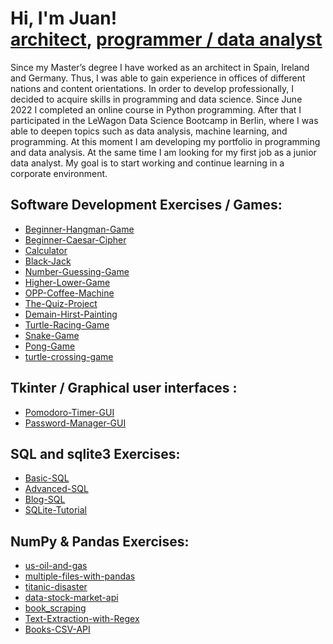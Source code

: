 <h1>Hi, I'm Juan! 
<br/>
<a href="https://issuu.com/abellangarcia/docs/00_portfolio2023_issuu">architect</a>,
<a href="https://github.com/Juan-Abellan">programmer / data analyst</a></h1>

Since my Master’s degree I have worked as an architect in Spain, Ireland and Germany. Thus, I was able to gain experience in offices of different nations and content orientations.
In order to develop professionally, I decided to acquire skills in programming and data science. Since June 2022 I completed an online course in Python programming. After that I participated in the LeWagon Data Science Bootcamp in Berlin, where I was able to deepen topics such as data analysis, machine learning, and programming. At this moment I am developing my portfolio in programming and data analysis. At the same time I am looking for my first job as a junior data analyst. My goal is to start working and continue learning in a corporate environment.


<h2>Software Development Exercises / Games:</h2>

- [Beginner-Hangman-Game](https://github.com/Juan-Abellan/Beginner-Hangman-Game.git)
- [Beginner-Caesar-Cipher](https://github.com/Juan-Abellan/Beginner-Caesar-Cipher.git)
- [Calculator]( https://github.com/Juan-Abellan/Calculator.git)
- [Black-Jack](https://github.com/Juan-Abellan/Black-Jack.git)
- [Number-Guessing-Game](https://github.com/Juan-Abellan/Number-Guessing-Game.git)
- [Higher-Lower-Game](https://github.com/Juan-Abellan/Higher-Lower-Game.git)
- [OPP-Coffee-Machine](https://github.com/Juan-Abellan/OPP-Coffee-Machine.git)
- [The-Quiz-Project](https://github.com/Juan-Abellan/The-Quiz-Project.git)
- [Demain-Hirst-Painting](https://github.com/Juan-Abellan/Demain-Hirst-Painting.git)
- [Turtle-Racing-Game](https://github.com/Juan-Abellan/Turtle-Racing-Game.git)
- [Snake-Game](https://github.com/Juan-Abellan/Snake-Game.git)
- [Pong-Game](https://github.com/Juan-Abellan/Pong-Game.git)
- [turtle-crossing-game](https://github.com/Juan-Abellan/turtle-crossing-game.git)

<h2>Tkinter / Graphical user interfaces :</h2>
  
- [Pomodoro-Timer-GUI](https://github.com/Juan-Abellan/Pomodoro-Timer-GUI.git)
- [Password-Manager-GUI](https://github.com/Juan-Abellan/Password-Manager-GUI.git)

<h2>SQL and sqlite3 Exercises:</h2>

- [Basic-SQL](https://github.com/Juan-Abellan/Basic-SQL.git)
- [Advanced-SQL](https://github.com/Juan-Abellan/Advanced-SQL.git)
- [Blog-SQL](https://github.com/Juan-Abellan/Blog-SQL.git)
- [SQLite-Tutorial](https://github.com/Juan-Abellan/SQLite_Tutorial.git)

<h2>NumPy & Pandas Exercises:</h2>

- [us-oil-and-gas](https://github.com/Juan-Abellan/us-oil-and-gas-production.git)
- [multiple-files-with-pandas](https://github.com/Juan-Abellan/multiple-files-with-pandas.git)
- [titanic-disaster](https://github.com/Juan-Abellan/titanic_disaster.git)
- [data-stock-market-api](https://github.com/Juan-Abellan/data-stock-market-api.git)
- [book_scraping](https://github.com/Juan-Abellan/book_scraping.git)
- [Text-Extraction-with-Regex](https://github.com/Juan-Abellan/Text-Extraction-with-Regex.git)
- [Books-CSV-API](https://github.com/Juan-Abellan/Books-CSV-API.git)
























  
  



